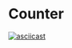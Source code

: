 # Counter

[![asciicast](https://asciinema.org/a/2JLs3G4V8VAKShIi4yQ3Agnbj.svg)](https://asciinema.org/a/2JLs3G4V8VAKShIi4yQ3Agnbj)
